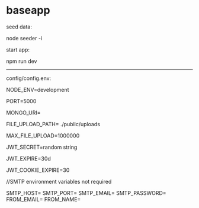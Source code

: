# baseapp

seed data: 

node seeder -i

start app:

npm run dev

_________________________

config/config.env: 

NODE_ENV=development

PORT=5000

MONGO_URI=

FILE_UPLOAD_PATH= ./public/uploads

MAX_FILE_UPLOAD=1000000

JWT_SECRET=random string

JWT_EXPIRE=30d

JWT_COOKIE_EXPIRE=30


//SMTP environment variables not required 

SMTP_HOST= 
SMTP_PORT= 
SMTP_EMAIL= 
SMTP_PASSWORD= 
FROM_EMAIL= 
FROM_NAME= 
